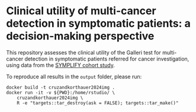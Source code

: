 # Clinical utility of multi-cancer detection in symptomatic patients: a decision-making perspective

This repository assesses the clinical utility of the Galleri test for multi-cancer detection in symptomatic patients referred for cancer investigation, using data from the [SYMPLIFY cohort study](https://doi.org/10.1016/S1470-2045(23)00277-2).

To reproduce all results in the `output` folder, please run:

```
docker build -t cruzandkorthauer2024img .
docker run -it -v ${PWD}:/home/rstudio/ \
    cruzandkorthauer2024img \
    R -e "targets::tar_destroy(ask = FALSE); targets::tar_make()"
```
